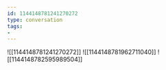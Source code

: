 ```yaml
---
id: 1144148781241270272
type: conversation
tags:
- 
---
```

![[1144148781241270272]]
![[1144148781962711040]]
![[1144148782595989504]]

